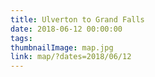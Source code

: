 ```yaml
---
title: Ulverton to Grand Falls
date: 2018-06-12 00:00:00
tags:
thumbnailImage: map.jpg
link: map/?dates=2018/06/12
---
```

<!-- excerpt -->
